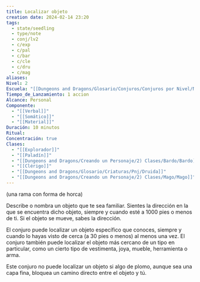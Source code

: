 ```yaml
---
title: Localizar objeto
creation date: 2024-02-14 23:20
tags:
  - state/seedling
  - type/note
  - conj/lv2
  - c/exp
  - c/pal
  - c/bar
  - c/cle
  - c/dru
  - c/mag
aliases: 
Nivel: 2
Escuela: "[[Dungeons and Dragons/Glosario/Conjuros/Conjuros por Nivel/Nivel 4/Adivinación|Adivinación]]"
Tiempo_de_Lanzamiento: 1 accion
Alcance: Personal
Componente:
  - "[[Verbal]]"
  - "[[Somático]]"
  - "[[Material]]"
Duración: 10 minutos
Ritual: 
Concentración: true
Clases:
  - "[[Explorador]]"
  - "[[Paladín]]"
  - "[[Dungeons and Dragons/Creando un Personaje/2) Clases/Bardo/Bardo]]"
  - "[[Clérigo]]"
  - "[[Dungeons and Dragons/Glosario/Criaturas/Pnj/Druida]]"
  - "[[Dungeons and Dragons/Creando un Personaje/2) Clases/Mago/Mago]]"
---
```

(una rama con forma de horca)

Describe o nombra un objeto que te sea familiar. Sientes la dirección en la que se encuentra dicho objeto, siempre y cuando esté a 1000 pies o menos de ti. Si el objeto se mueve, sabes la dirección.

El conjuro puede localizar un objeto específico que conoces, siempre y cuando lo hayas visto de cerca (a 30 pies o menos) al menos una vez. El conjuro también puede localizar el objeto más cercano de un tipo en particular, como un cierto tipo de vestimenta, joya, mueble, herramienta o arma.

Este conjuro no puede localizar un objeto si algo de plomo, aunque sea una capa fina, bloquea un camino directo entre el objeto y tú.